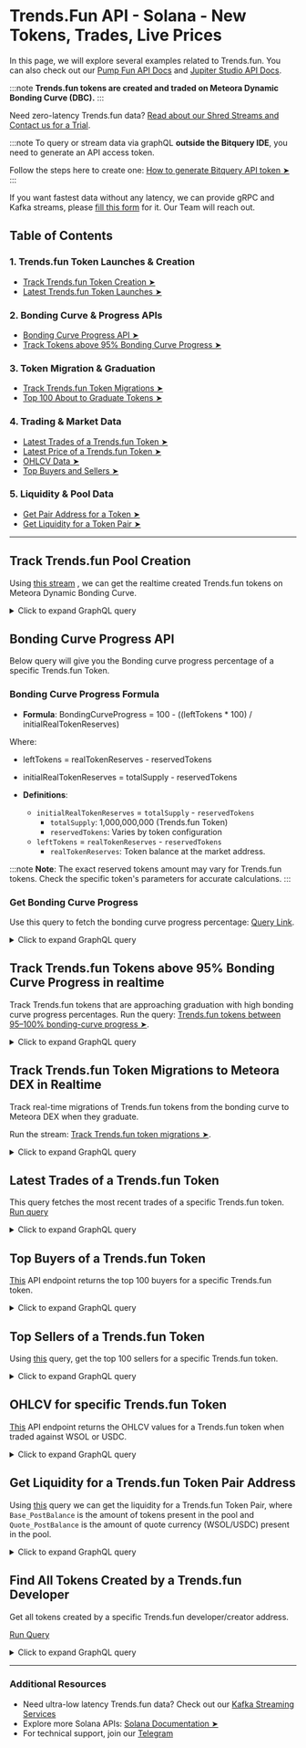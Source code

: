 # Trends.Fun API - Solana - New Tokens, Trades, Live Prices

In this page, we will explore several examples related to Trends.fun. You can also check out our [Pump Fun API Docs](https://docs.bitquery.io/docs/blockchain/Solana/Pump-Fun-API/) and [Jupiter Studio API Docs](https://docs.bitquery.io/docs/blockchain/Solana/jupiter-studio-api/).

:::note
**Trends.fun tokens are created and traded on Meteora Dynamic Bonding Curve (DBC).**
:::

Need zero-latency Trends.fun data? [Read about our Shred Streams and Contact us for a Trial](https://docs.bitquery.io/docs/streams/real-time-solana-data/).

:::note
To query or stream data via graphQL **outside the Bitquery IDE**, you need to generate an API access token.

Follow the steps here to create one: [How to generate Bitquery API token ➤](https://docs.bitquery.io/docs/authorisation/how-to-generate/)
:::

<head>
<title>Trends.Fun API - Solana - New Tokens, Trades, Live Prices</title>
  <meta name="title" content="Trends.Fun API - Solana - New Tokens, Trades, Live Prices"/>
  <meta name="description" content="Get real time prices, charts, marketcap, liquidity, ATH, Trades and other trading related data using our Trends.fun API."/>
  <meta name="keywords" content="Trends.fun API,Trends.fun on-chain data API,Trends.fun token data API,Trends.fun blockchain API,Trends.fun DEX data API,Trends.fun API documentation,Trends.fun crypto API,Trends.fun web3 API,DEX Trades,Solana,Trends.fun memecoins,Solana DEX,token trading,blockchain data,crypto trading,Meteora DBC API"/>
  <meta name="robots" content="index, follow"/>
  <meta http-equiv="Content-Type" content="text/html; charset=utf-8"/>
  <meta name="language" content="English"/>

<meta property="og:type" content="website" />
<meta
  property="og:title"
  content="Trends.Fun API - Solana - New Tokens, Trades, Live Prices"
/>
<meta
  property="og:description"
  content="Get real time prices, charts, marketcap, liquidity, ATH, Trades and other trading related data using our Trends.fun API."
/>

  <meta property="twitter:card" content="summary_large_image"/>
  <meta property="twitter:title" content="Trends.Fun API - Solana - New Tokens, Trades, Live Prices"/>
  <meta property="twitter:description" content="Get on-chain data of any Trends.fun based token through our Trends.fun API."/>
</head>

If you want fastest data without any latency, we can provide gRPC and Kafka streams, please [fill this form](https://bitquery.io/forms/api) for it. Our Team will reach out.

## Table of Contents

### 1. Trends.fun Token Launches & Creation

- [Track Trends.fun Token Creation ➤](#track-trendsfun-token-creation)
- [Latest Trends.fun Token Launches ➤](#latest-trendsfun-token-launches)

### 2. Bonding Curve & Progress APIs

- [Bonding Curve Progress API ➤](#bonding-curve-progress-api)
- [Track Tokens above 95% Bonding Curve Progress ➤](#track-trendsfun-tokens-above-95-bonding-curve-progress-in-realtime)

### 3. Token Migration & Graduation

- [Track Trends.fun Token Migrations ➤](#track-trendsfun-token-migrations-to-meteora-dex-in-realtime)
- [Top 100 About to Graduate Tokens ➤](#top-100-about-to-graduate-trendsfun-tokens)

### 4. Trading & Market Data

- [Latest Trades of a Trends.fun Token ➤](#latest-trades-of-a-trendsfun-token)
- [Latest Price of a Trends.fun Token ➤](#latest-price-of-a-trendsfun-token)
- [OHLCV Data ➤](#ohlcv-for-specific-trendsfun-token)
- [Top Buyers and Sellers ➤](#top-buyers-of-a-trendsfun-token)

### 5. Liquidity & Pool Data

- [Get Pair Address for a Token ➤](#get-pair-address-for-a-trendsfun-token)
- [Get Liquidity for a Token Pair ➤](#get-liquidity-for-a-trendsfun-token-pair-address)

---

## Track Trends.fun Pool Creation

Using [this stream](https://ide.bitquery.io/latest-pools-created-on-trendsfun-stream) , we can get the realtime created Trends.fun tokens on Meteora Dynamic Bonding Curve.

<details>
  <summary>Click to expand GraphQL query</summary>

```graphql
subscription {
  Solana {
    Instructions(
      where: {
        Instruction: {
          Program: {
            Address: { is: "dbcij3LWUppWqq96dh6gJWwBifmcGfLSB5D4DuSMaqN" }
            Method: { is: "initialize_virtual_pool_with_spl_token" }
          }
        }
        Transaction: { Result: { Success: true } }
      }
    ) {
      Block {
        Time
      }
      Instruction {
        Accounts {
          Address
          IsWritable
          Token {
            Mint
            Owner
            ProgramId
          }
        }
        Program {
          AccountNames
          Address
          Arguments {
            Name
            Type
            Value {
              ... on Solana_ABI_Integer_Value_Arg {
                integer
              }
              ... on Solana_ABI_String_Value_Arg {
                string
              }
              ... on Solana_ABI_Address_Value_Arg {
                address
              }
              ... on Solana_ABI_BigInt_Value_Arg {
                bigInteger
              }
              ... on Solana_ABI_Bytes_Value_Arg {
                hex
              }
              ... on Solana_ABI_Boolean_Value_Arg {
                bool
              }
              ... on Solana_ABI_Float_Value_Arg {
                float
              }
              ... on Solana_ABI_Json_Value_Arg {
                json
              }
            }
          }
          Method
          Name
        }
      }
      Transaction {
        Signature
        Signer
      }
    }
  }
}
```

</details>

## Bonding Curve Progress API

Below query will give you the Bonding curve progress percentage of a specific Trends.fun Token.

### Bonding Curve Progress Formula

- **Formula**:
  BondingCurveProgress = 100 - ((leftTokens \* 100) / initialRealTokenReserves)

Where:

- leftTokens = realTokenReserves - reservedTokens
- initialRealTokenReserves = totalSupply - reservedTokens

- **Definitions**:
  - `initialRealTokenReserves` = `totalSupply` - `reservedTokens`
    - `totalSupply`: 1,000,000,000 (Trends.fun Token)
    - `reservedTokens`: Varies by token configuration
  - `leftTokens` = `realTokenReserves` - `reservedTokens`
    - `realTokenReserves`: Token balance at the market address.

:::note
**Note**: The exact reserved tokens amount may vary for Trends.fun tokens. Check the specific token's parameters for accurate calculations.
:::

### Get Bonding Curve Progress

Use this query to fetch the bonding curve progress percentage: [Query Link](https://ide.bitquery.io/bonding-curve-progress-percentage-of-a-trends-fun-token).

<details>
  <summary>Click to expand GraphQL query</summary>

```graphql
query GetBondingCurveProgressPercentage {
  Solana {
    DEXPools(
      limit: { count: 1 }
      orderBy: { descending: Block_Slot }
      where: {
        Pool: {
          Market: {
            BaseCurrency: {
              MintAddress: { is: "YOUR_TRENDS_FUN_TOKEN_ADDRESS" }
            }
          }
          Dex: {
            ProgramAddress: {
              is: "dbcij3LWUppWqq96dh6gJWwBifmcGfLSB5D4DuSMaqN"
            }
          }
        }
      }
    ) {
      Pool {
        Market {
          MarketAddress
          BaseCurrency {
            MintAddress
            Symbol
            Name
          }
          QuoteCurrency {
            MintAddress
            Symbol
            Name
          }
        }
        Dex {
          ProtocolFamily
          ProtocolName
        }
        Quote {
          PostAmount
          PriceInUSD
          PostAmountInUSD
        }
        Base {
          Balance: PostAmount
        }
      }
    }
  }
}
```

</details>

## Track Trends.fun Tokens above 95% Bonding Curve Progress in realtime

Track Trends.fun tokens that are approaching graduation with high bonding curve progress percentages. Run the query: [Trends.fun tokens between 95–100% bonding-curve progress ➤](https://ide.bitquery.io/trends-fun-tokens-between-95-and-100-bonding-curve-progress).

<details>
  <summary>Click to expand GraphQL query</summary>

```graphql
subscription TrendsFunHighProgressTokens {
  Solana {
    DEXPools(
      where: {
        Pool: {
          Dex: {
            ProgramAddress: {
              is: "dbcij3LWUppWqq96dh6gJWwBifmcGfLSB5D4DuSMaqN"
            }
          }
          Market: {
            QuoteCurrency: {
              MintAddress: {
                in: [
                  "11111111111111111111111111111111"
                  "So11111111111111111111111111111111111111112"
                  "EPjFWdd5AufqSSqeM2qN1xzybapC8G4wEGGkZwyTDt1v"
                ]
              }
            }
          }
        }
        Transaction: { Result: { Success: true } }
      }
    ) {
      Pool {
        Market {
          BaseCurrency {
            MintAddress
            Name
            Symbol
          }
          MarketAddress
          QuoteCurrency {
            MintAddress
            Name
            Symbol
          }
        }
        Dex {
          ProtocolName
          ProtocolFamily
        }
        Base {
          Balance: PostAmount
        }
        Quote {
          PostAmount
          PriceInUSD
          PostAmountInUSD
        }
      }
    }
  }
}
```

</details>

## Track Trends.fun Token Migrations to Meteora DEX in Realtime

Track real-time migrations of Trends.fun tokens from the bonding curve to Meteora DEX when they graduate.

Run the stream: [Track Trends.fun token migrations ➤](https://ide.bitquery.io/Track-trends-fun-Token-Migrations-to-Meteora-DEX-in-realtime).

<details>
  <summary>Click to expand GraphQL query</summary>

```graphql
subscription TrendsFunMigrations {
  Solana {
    Instructions(
      where: {
        Instruction: {
          Program: {
            Address: { is: "dbcij3LWUppWqq96dh6gJWwBifmcGfLSB5D4DuSMaqN" }
            Method: { in: ["migrate_meteora_damm", "migration_damm_v2"] }
          }
        }
        Transaction: { Result: { Success: true } }
      }
    ) {
      Block {
        Time
      }
      Instruction {
        Program {
          Method
          AccountNames
          Address
          Arguments {
            Value {
              ... on Solana_ABI_Json_Value_Arg {
                json
              }
              ... on Solana_ABI_Float_Value_Arg {
                float
              }
              ... on Solana_ABI_Boolean_Value_Arg {
                bool
              }
              ... on Solana_ABI_Bytes_Value_Arg {
                hex
              }
              ... on Solana_ABI_BigInt_Value_Arg {
                bigInteger
              }
              ... on Solana_ABI_Address_Value_Arg {
                address
              }
              ... on Solana_ABI_Integer_Value_Arg {
                integer
              }
              ... on Solana_ABI_String_Value_Arg {
                string
              }
            }
            Type
            Name
          }
          Name
        }
        Accounts {
          Address
          IsWritable
          Token {
            ProgramId
            Owner
            Mint
          }
        }
      }
      Transaction {
        Signature
        Signer
      }
    }
  }
}
```

</details>

## Latest Trades of a Trends.fun Token

This query fetches the most recent trades of a specific Trends.fun token.
[Run query](https://ide.bitquery.io/Latest-Trades-of-a-Trends-Fun-Token)

<details>
  <summary>Click to expand GraphQL query</summary>

```graphql
query LatestTrades {
  Solana {
    DEXTradeByTokens(
      orderBy: { descending: Block_Time }
      limit: { count: 50 }
      where: {
        Trade: {
          Currency: {
            MintAddress: { is: "CY1P83KnKwFYostvjQcoR2HJLyEJWRBRaVQmYyyD3cR8" }
          }
        }
      }
    ) {
      Block {
        Time
      }
      Transaction {
        Signature
      }
      Trade {
        Market {
          MarketAddress
        }
        Dex {
          ProtocolName
          ProtocolFamily
        }
        AmountInUSD
        PriceInUSD
        Amount
        Currency {
          Name
          Symbol
          MintAddress
        }
        Side {
          Type
          Currency {
            Symbol
            MintAddress
            Name
          }
          AmountInUSD
          Amount
        }
      }
    }
  }
}
```

</details>

## Top Buyers of a Trends.fun Token

[This](https://ide.bitquery.io/Top-Buyers-of-a-Trends-Fun-Token) API endpoint returns the top 100 buyers for a specific Trends.fun token.

<details>
  <summary>Click to expand GraphQL query</summary>

```graphql
query TopBuyers {
  Solana {
    DEXTradeByTokens(
      where: {
        Trade: {
          Currency: { MintAddress: { is: "YOUR_TRENDS_TOKEN_ADDRESS" } }
          Side: { Type: { is: buy } }
        }
      }
      orderBy: { descendingByField: "buy_volume" }
      limit: { count: 100 }
    ) {
      Trade {
        Currency {
          MintAddress
          Name
          Symbol
        }
      }
      Transaction {
        Signer
      }
      buy_volume: sum(of: Trade_Side_AmountInUSD)
    }
  }
}
```

</details>

## Top Sellers of a Trends.fun Token

Using [this](https://ide.bitquery.io/Top-Sellers-of-a-Trends-Fun-Token) query, get the top 100 sellers for a specific Trends.fun token.

<details>
  <summary>Click to expand GraphQL query</summary>

```graphql
query TopSellers {
  Solana {
    DEXTradeByTokens(
      where: {
        Trade: {
          Currency: { MintAddress: { is: "YOUR Token Address here" } }
          Side: { Type: { is: buy } }
        }
      }
      orderBy: { descendingByField: "sell_volume" }
      limit: { count: 100 }
    ) {
      Trade {
        Currency {
          MintAddress
          Name
          Symbol
        }
      }
      Transaction {
        Signer
      }
      sell_volume: sum(of: Trade_AmountInUSD)
    }
  }
}
```

</details>

## OHLCV for specific Trends.fun Token

[This](https://ide.bitquery.io/OHLCV-of-a-trends-fun-token) API endpoint returns the OHLCV values for a Trends.fun token when traded against WSOL or USDC.

<details>
  <summary>Click to expand GraphQL query</summary>

```graphql
{
  Trading {
    Currencies(
      where: {
        Currency: {
          Id: { is: "bid:solana:CY1P83KnKwFYostvjQcoR2HJLyEJWRBRaVQmYyyD3cR8" }
        }
        Interval: { Time: { Duration: { eq: 1 } } }
      }
      limit: { count: 10 }
      orderBy: { descending: Block_Time }
    ) {
      Currency {
        Id
        Name
        Symbol
      }
      Block {
        Date
        Time
        Timestamp
      }
      Interval {
        Time {
          Start
          Duration
          End
        }
      }
      Volume {
        Base
        BaseAttributedToUsd
        Quote
        Usd
      }
      Price {
        IsQuotedInUsd #The price is shown in USD (`IsQuotedInUsd: true` by default).
        Ohlc {
          Open # Earliest price across chains in the interval
          High # Highest price across chains in the interval
          Low # Lowest price across chains in the interval
          Close # Latest price across chains in the interval
        }
        Average {
          Estimate
          ExponentialMoving
          Mean
          SimpleMoving
          WeightedSimpleMoving
        }
      }
    }
  }
}
```

</details>

## Get Liquidity for a Trends.fun Token Pair Address

Using [this](https://ide.bitquery.io/liquidity-for-a-trends-fun-token-pair) query we can get the liquidity for a Trends.fun Token Pair, where `Base_PostBalance` is the amount of tokens present in the pool and `Quote_PostBalance` is the amount of quote currency (WSOL/USDC) present in the pool.

<details>
  <summary>Click to expand GraphQL query</summary>

```graphql
{
  Solana {
    DEXPools(
      where: {Pool: {Market: {BaseCurrency: {MintAddress: {is: "TOKEN ADDRESS here"}}}, Dex: {ProgramAddress: {is: "dbcij3LWUppWqq96dh6gJWwBifmcGfLSB5D4DuSMaqN"}}}, Transaction: {Result: {Success: true}}}
      orderBy: {descending: Block_Time}
      limit: {count: 1}
    ) {
      Pool {
        Base {
          PostAmount
        }
        Quote {
          PostAmount
        }
        Market {
          BaseCurrency {
            MintAddress
            Name
            Symbol
          }
          QuoteCurrency {
            MintAddress
            Name
            Symbol
          }
        }
      }
    }
  }
}

```

</details>

## Find All Tokens Created by a Trends.fun Developer

Get all tokens created by a specific Trends.fun developer/creator address.

[Run Query](https://ide.bitquery.io/All-Tokens-Created-by-a-Trends-Fun-Token-CreatorDeveloper)

<details>
  <summary>Click to expand GraphQL query</summary>

```graphql
{
  Solana(network: solana) {
    Instructions(
      limit: { count: 10 }
      where: {
        Instruction: { Program: { Method: { is: "initializeMint2" } } }
        Transaction: { FeePayer: { is: "DEVELOPER_ADDRESS_HERE" } }
      }
    ) {
      Instruction {
        Program {
          Address
          Name
          Method
          AccountNames
        }
        Accounts {
          Address
          IsWritable
          Token {
            Mint
            Owner
            ProgramId
          }
        }
        Logs
        BalanceUpdatesCount
        AncestorIndexes
        CallPath
        CallerIndex
        Data
        Depth
        ExternalSeqNumber
        Index
        InternalSeqNumber
        TokenBalanceUpdatesCount
      }
      Transaction {
        Fee
        FeeInUSD
        Signature
        Signer
        FeePayer
        Result {
          Success
          ErrorMessage
        }
      }
      Block {
        Time
        Height
      }
    }
  }
}
```

</details>

---

### Additional Resources

- Need ultra-low latency Trends.fun data? Check out our [Kafka Streaming Services](https://docs.bitquery.io/docs/streams/kafka-streaming-concepts/)
- Explore more Solana APIs: [Solana Documentation ➤](https://docs.bitquery.io/docs/blockchain/Solana/)
- For technical support, join our [Telegram](https://t.me/Bloxy_info)
